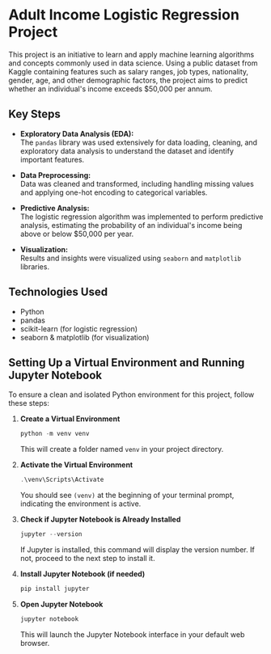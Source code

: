 # Adult Income Logistic Regression Project

This project is an initiative to learn and apply machine learning algorithms and concepts commonly used in data science. Using a public dataset from Kaggle containing features such as salary ranges, job types, nationality, gender, age, and other demographic factors, the project aims to predict whether an individual's income exceeds $50,000 per annum.

## Key Steps

- **Exploratory Data Analysis (EDA):**  
  The `pandas` library was used extensively for data loading, cleaning, and exploratory data analysis to understand the dataset and identify important features.

- **Data Preprocessing:**  
  Data was cleaned and transformed, including handling missing values and applying one-hot encoding to categorical variables.

- **Predictive Analysis:**  
  The logistic regression algorithm was implemented to perform predictive analysis, estimating the probability of an individual's income being above or below $50,000 per year.

- **Visualization:**  
  Results and insights were visualized using `seaborn` and `matplotlib` libraries.

## Technologies Used

- Python
- pandas
- scikit-learn (for logistic regression)
- seaborn & matplotlib (for visualization)

## Setting Up a Virtual Environment and Running Jupyter Notebook

To ensure a clean and isolated Python environment for this project, follow these steps:

1. **Create a Virtual Environment**
   ```powershell
   python -m venv venv
   ```
   This will create a folder named `venv` in your project directory.

2. **Activate the Virtual Environment**
   ```powershell
   .\venv\Scripts\Activate
   ```
   You should see `(venv)` at the beginning of your terminal prompt, indicating the environment is active.

3. **Check if Jupyter Notebook is Already Installed**
   ```powershell
   jupyter --version
   ```
   If Jupyter is installed, this command will display the version number. If not, proceed to the next step to install it.

4. **Install Jupyter Notebook (if needed)**
   ```powershell
   pip install jupyter
   ```

5. **Open Jupyter Notebook**
   ```powershell
   jupyter notebook
   ```
   This will launch the Jupyter Notebook interface in your default web browser.
